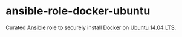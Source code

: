 # ansible-role-docker-ubuntu

Curated [Ansible](https://www.ansible.com/) role to securely install
[Docker](https://www.docker.com/) on [Ubuntu 14.04
LTS](http://releases.ubuntu.com/14.04/).
